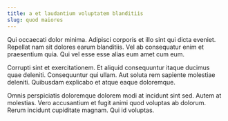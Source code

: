 ```yaml
---
title: a et laudantium voluptatem blanditiis
slug: quod maiores
---
```


Qui occaecati dolor minima. Adipisci corporis et illo sint qui dicta eveniet. Repellat nam sit dolores earum blanditiis. Vel ab consequatur enim et praesentium quia. Qui vel esse esse alias eum amet cum eum.

Corrupti sint et exercitationem. Et aliquid consequuntur itaque ducimus quae deleniti. Consequuntur qui ullam. Aut soluta rem sapiente molestiae deleniti. Quibusdam explicabo et atque eaque doloremque.

Omnis perspiciatis doloremque dolorem modi at incidunt sint sed. Autem at molestias. Vero accusantium et fugit animi quod voluptas ab dolorum. Rerum incidunt cupiditate magnam. Qui id voluptas.
